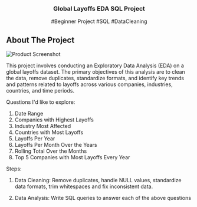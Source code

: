 <br/>
<div align="center">

<h3 align="center">Global Layoffs EDA SQL Project</h3>
<p align="center">
#Beginner Project #SQL #DataCleaning


  


</p>
</div>

## About The Project

![Product Screenshot](https://moqod.com/static/img/layoffs-01.min.png)

This project involves conducting an Exploratory Data Analysis (EDA) on a global layoffs dataset. The primary objectives of this analysis are to clean the data, remove duplicates, standardize formats, and identify key trends and patterns related to layoffs across various companies, industries, countries, and time periods. 

Questions I'd like to explore:

1. Date Range
2. Companies with Highest Layoffs
3. Industry Most Affected
4. Countries with Most Layoffs
5. Layoffs Per Year
6. Layoffs Per Month Over the Years
7. Rolling Total Over the Months
8. Top 5 Companies with Most Layoffs Every Year


Steps:
1. Data Cleaning: Remove duplicates, handle NULL values, standardize data formats, trim whitespaces and fix inconsistent data.

2. Data Analysis: Write SQL queries to answer each of the above questions
